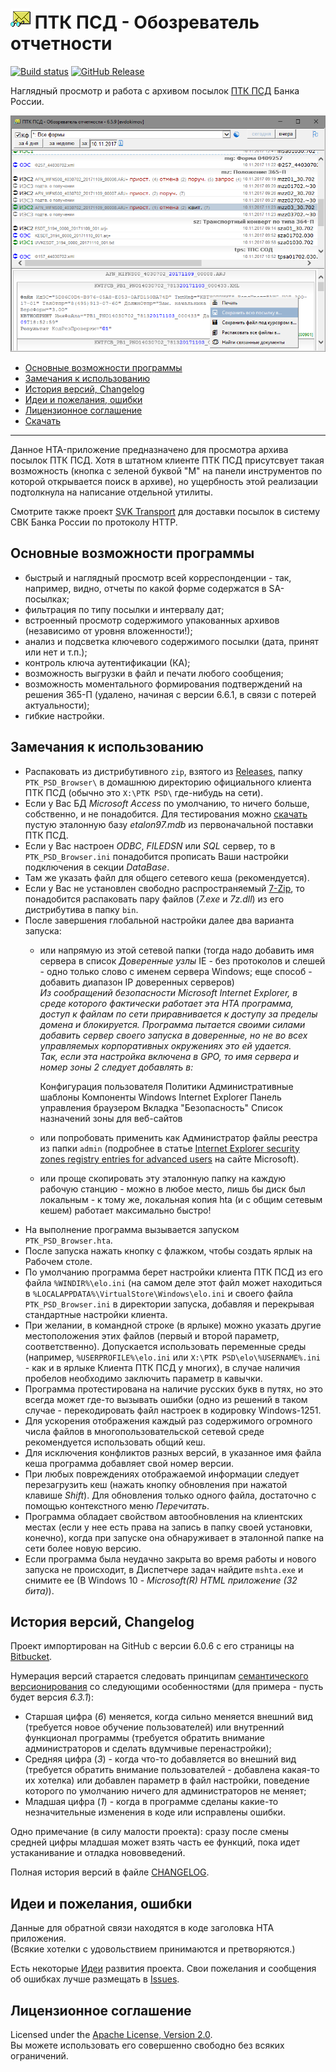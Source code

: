 # ![ptkpsd.png](assets/images/ptkpsd.png) ПТК ПСД - Обозреватель отчетности

[![Build status](https://ci.appveyor.com/api/projects/status/j011cbjlv4k6wirk?svg=true)](https://ci.appveyor.com/project/diev/ptk-psd-browser-hta)
[![GitHub Release](https://img.shields.io/github/release/diev/PTK-PSD-Browser-hta.svg)](https://github.com/diev/PTK-PSD-Browser-hta/releases/latest)

Наглядный просмотр и работа с архивом посылок [ПТК ПСД](http://ptkpsd.ru/) 
Банка России.

![Рабочее окно приложения](assets/images/screen659.png)

* [Основные возможности программы](#основные-возможности-программы)
* [Замечания к использованию](#замечания-к-использованию)
* [История версий, Changelog](#история-версий-changelog)
* [Идеи и пожелания, ошибки](#идеи-и-пожелания-ошибки)
* [Лицензионное соглашение](#лицензионное-соглашение)
* [Скачать](#download)

-----

Данное HTA-приложение предназначено для просмотра архива посылок ПТК ПСД.
Хотя в штатном клиенте ПТК ПСД присутсвует такая возможность (кнопка с зеленой 
буквой "М" на панели инструментов по которой открывается поиск в архиве), но 
ущербность этой реализации подтолкнула на написание отдельной утилиты.

Смотрите также проект [SVK Transport](/SVK-Transport-hta) 
для доставки посылок в систему СВК Банка России по протоколу HTTP.

## Основные возможности программы

* быстрый и наглядный просмотр всей корреспонденции - так, например, видно, 
отчеты по какой форме содержатся в SA-посылках;
* фильтрация по типу посылки и интервалу дат;
* встроенный просмотр содержимого упакованных архивов (независимо от уровня 
вложенности!);
* анализ и подсветка ключевого содержимого посылки (дата, принят или нет 
и т.п.);
* контроль ключа аутентификации (КА);
* возможность выгрузки в файл и печати любого сообщения;
* возможность моментального формирования подтверждений на решения 365-П
(удалено, начиная с версии 6.6.1, в связи с потерей актуальности);
* гибкие настройки.

## Замечания к использованию

* Распаковать из дистрибутивного `zip`, взятого из 
[Releases](https://github.com/diev/PTK-PSD-Browser-hta/releases), 
папку `PTK_PSD_Browser\` в домашнюю директорию официального клиента ПТК ПСД 
(обычно это `X:\PTK PSD\` где-нибудь на сети).
* Если у Вас БД *Microsoft Access* по умолчанию, то ничего больше, 
собственно, и не понадобится. Для тестирования можно [скачать](assets/etalon.7z) 
пустую эталонную базу *etalon97.mdb* из первоначальной поставки ПТК ПСД.
* Если у Вас настроен *ODBC*, *FILEDSN* или *SQL* сервер, то в 
`PTK_PSD_Browser.ini` понадобится прописать Ваши настройки подключения 
в секции *DataBase*.
* Там же указать файл для общего сетевого кеша (рекомендуется).
* Если у Вас не установлен свободно распространяемый 
[7-Zip](http://www.7-zip.org/download.html), то понадобится распаковать пару 
файлов (*7.exe* и *7z.dll*) из его дистрибутива в папку `bin`.
* После завершения глобальной настройки далее два варианта запуска: 
  * или напрямую из этой сетевой папки (тогда надо добавить имя сервера в 
список *Доверенные узлы* IE - без протоколов и слешей - одно только слово 
с именем сервера Windows; еще способ - добавить диапазон IP доверенных 
серверов)  
*Из сообращений безопасности Microsoft Internet Explorer, в среде 
которого фактически работает эта HTA программа, доступ к файлам по сети 
приравнивается к доступу за пределы домена и блокируется. Программа 
пытается своими силами добавить сервер своего запуска в доверенные, 
но не во всех управляемых корпоративных окружениях это ей удается.*  
*Так, если эта настройка включена в GPO, то имя сервера и номер зоны 2 
следует добавлять в:*

    Конфигурация пользователя
      Политики
        Административные шаблоны
          Компоненты Windows
            Internet Explorer
              Панель управления браузером
                Вкладка "Безопасность"
                  Список назначений зоны для веб-сайтов

  * или попробовать применить как Администратор файлы реестра из 
папки `admin` (подробнее в статье [Internet Explorer security zones 
registry entries for advanced 
users](https://support.microsoft.com/en-us/help/182569/internet-explorer-security-zones-registry-entries-for-advanced-users) 
на сайте Microsoft).
  * или проще скопировать эту эталонную папку на каждую рабочую станцию - 
можно в любое место, лишь бы диск был локальным - к тому же, локальная копия 
hta (и с общим сетевым кешем) работает максимально быстро!
* На выполнение программа вызывается запуском `PTK_PSD_Browser.hta`.
* После запуска нажать кнопку с флажком, чтобы создать ярлык на Рабочем столе.
* По умолчанию программа берет настройки клиента ПТК ПСД из его 
файла `%WINDIR%\elo.ini` (на самом деле этот файл может находиться в 
`%LOCALAPPDATA%\VirtualStore\Windows\elo.ini` и своего файла 
`PTK_PSD_Browser.ini` в директории запуска, добавляя и перекрывая стандартные 
настройки клиента.
* При желании, в командной строке (в ярлыке) можно указать другие 
местоположения этих файлов (первый и второй параметр, соответственно).
Допускается использовать переменные среды (например, `%USERPROFILE%\elo.ini`
или `X:\PTK PSD\elo\%USERNAME%.ini` - как и в ярлыке Клиента ПТК ПСД у многих), 
в случае наличия пробелов необходимо заключить параметр в кавычки.
* Программа протестирована на наличие русских букв в путях, но это всегда 
может где-то вызывать ошибки (одно из решений в таком случае - перекодировать 
файл настроек в кодировку Windows-1251.
* Для ускорения отображения каждый раз содержимого огромного числа файлов в 
многопользовательской сетевой среде рекомендуется использовать общий кеш.
* Для исключения конфликтов разных версий, в указанное имя файла кеша 
программа добавляет свой номер версии. 
* При любых повреждениях отображаемой информации следует перезагрузить 
кеш (нажать кнопку обновления при нажатой клавише *Shift*). Для обновления 
только одного файла, достаточно с помощью контекстного меню *Перечитать*.
* Программа обладает свойством автообновления на клиентских местах (если 
у нее есть права на запись в папку своей установки, конечно), когда 
при запуске она обнаруживает в эталонной папке на сети более новую версию.
* Если программа была неудачно закрыта во время работы и нового запуска 
не происходит, в Диспетчере задач найдите `mshta.exe` и снимите ее 
(В Windows 10 - *Microsoft(R) HTML приложение (32 бита)*).

## История версий, Changelog

Проект импортирован на GitHub с версии 6.0.6 с его страницы на 
[Bitbucket](https://bitbucket.org/html-applications/ptkpsd-browser).

Нумерация версий старается следовать принципам 
[семантического версионирования](http://semver.org/lang/ru/) со следующими 
особенностями (для примера - пусть будет версия *6.3.1*):
* Старшая цифра (*6*) меняется, когда сильно 
меняется внешний вид (требуется новое обучение пользователей) или внутренний 
функционал программы (требуется обратить внимание администраторов и сделать 
вдумчивые перенастройки);
* Средняя цифра (*3*) - когда что-то добавляется во внешний вид 
(требуется обратить внимание пользователей - добавлена какая-то их хотелка) 
или добавлен параметр в файл настройки, поведение которого по умолчанию 
ничего для администраторов не меняет;
* Младшая цифра (*1*) - когда в программе сделаны какие-то незначительные 
изменения в коде или исправлены ошибки.

Одно примечание (в силу малости проекта): сразу после смены средней цифры 
младшая может взять часть ее функций, пока идет устаканивание и отладка 
нововведений.

Полная история версий в файле 
[CHANGELOG](https://github.com/diev/PTK-PSD-Browser-hta/blob/master/CHANGELOG.md).

## Идеи и пожелания, ошибки

Данные для обратной связи находятся в коде заголовка HTA приложения.  
(Всякие хотелки с удовольствием принимаются и претворяются.)

Есть некоторые [Идеи](https://github.com/diev/PTK-PSD-Browser-hta/projects/1) 
развития проекта.
Свои пожелания и сообщения об ошибках лучше размещать 
в [Issues](https://github.com/diev/PTK-PSD-Browser-hta/issues).

## Лицензионное соглашение

Licensed under the [Apache License, 
Version 2.0](http://www.apache.org/licenses/LICENSE-2.0 "LICENSE").  
Вы можете использовать его совершенно свободно без всяких ограничений.
